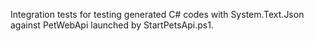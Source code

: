 Integration tests for testing generated C# codes with System.Text.Json against PetWebApi launched by StartPetsApi.ps1.